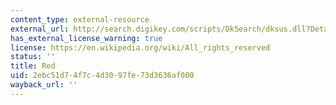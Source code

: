 ```yaml
---
content_type: external-resource
external_url: http://search.digikey.com/scripts/DkSearch/dksus.dll?Detail&name=754-1173-1-ND
has_external_license_warning: true
license: https://en.wikipedia.org/wiki/All_rights_reserved
status: ''
title: Red
uid: 2ebc51d7-4f7c-4d30-97fe-73d3636af000
wayback_url: ''
---
```


